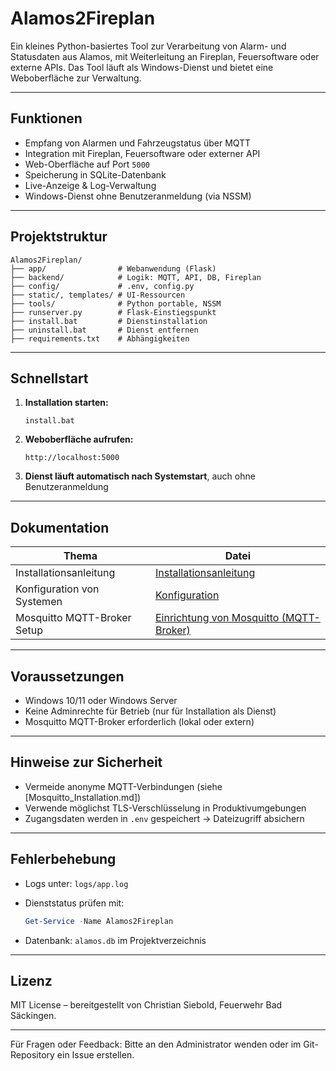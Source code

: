 
# Alamos2Fireplan

Ein kleines Python-basiertes Tool zur Verarbeitung von Alarm- und Statusdaten aus Alamos, mit Weiterleitung an Fireplan, Feuersoftware oder externe APIs. Das Tool läuft als Windows-Dienst und bietet eine Weboberfläche zur Verwaltung.

---

## Funktionen

* Empfang von Alarmen und Fahrzeugstatus über MQTT
* Integration mit Fireplan, Feuersoftware oder externer API
* Web-Oberfläche auf Port `5000`
* Speicherung in SQLite-Datenbank
* Live-Anzeige & Log-Verwaltung
* Windows-Dienst ohne Benutzeranmeldung (via NSSM)

---

## Projektstruktur

```
Alamos2Fireplan/
├── app/                # Webanwendung (Flask)
├── backend/            # Logik: MQTT, API, DB, Fireplan
├── config/             # .env, config.py
├── static/, templates/ # UI-Ressourcen
├── tools/              # Python portable, NSSM
├── runserver.py        # Flask-Einstiegspunkt
├── install.bat         # Dienstinstallation
├── uninstall.bat       # Dienst entfernen
├── requirements.txt    # Abhängigkeiten
```

---

## Schnellstart

1. **Installation starten:**

   ```
   install.bat
   ```

2. **Weboberfläche aufrufen:**

   ```
   http://localhost:5000
   ```

3. **Dienst läuft automatisch nach Systemstart**, auch ohne Benutzeranmeldung

---

## Dokumentation

| Thema                       | Datei                         |
| --------------------------- | ----------------------------- |
| Installationsanleitung      | [Installationsanleitung](https://github.com/budofighter/Alamos2Fireplan/wiki/2.-Installationsanleitung)  |
| Konfiguration von Systemen  | [Konfiguration](https://github.com/budofighter/Alamos2Fireplan/wiki/3.-Konfiguration) |
| Mosquitto MQTT-Broker Setup | [Einrichtung von Mosquitto (MQTT-Broker)](https://github.com/budofighter/Alamos2Fireplan/wiki/1.-Mosquitto-MQTT%E2%80%90Broker-%E2%80%93-Installation-&-Konfiguration-(Windows)) |

---

## Voraussetzungen

* Windows 10/11 oder Windows Server
* Keine Adminrechte für Betrieb (nur für Installation als Dienst)
* Mosquitto MQTT-Broker erforderlich (lokal oder extern)

---

## Hinweise zur Sicherheit

* Vermeide anonyme MQTT-Verbindungen (siehe \[Mosquitto\_Installation.md])
* Verwende möglichst TLS-Verschlüsselung in Produktivumgebungen
* Zugangsdaten werden in `.env` gespeichert → Dateizugriff absichern

---

## Fehlerbehebung

* Logs unter: `logs/app.log`
* Dienststatus prüfen mit:

  ```powershell
  Get-Service -Name Alamos2Fireplan
  ```
* Datenbank: `alamos.db` im Projektverzeichnis

---

## Lizenz

MIT License – bereitgestellt von Christian Siebold, Feuerwehr Bad Säckingen.

---

Für Fragen oder Feedback: Bitte an den Administrator wenden oder im Git-Repository ein Issue erstellen.

